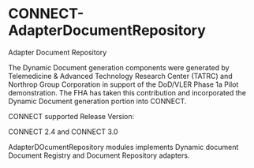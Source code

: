 CONNECT-AdapterDocumentRepository
=================================

Adapter Document Repository

The Dynamic Document generation components were generated by Telemedicine & Advanced Technology Research Center (TATRC) and Northrop Group Corporation in support of the DoD/VLER Phase 1a Pilot demonstration. The FHA has taken this contribution and incorporated the Dynamic Document generation portion into CONNECT.

CONNECT supported Release Version:

CONNECT 2.4 and CONNECT 3.0

AdapterDOcumentRepository modules implements Dynamic document Document Registry and Document Repository adapters.